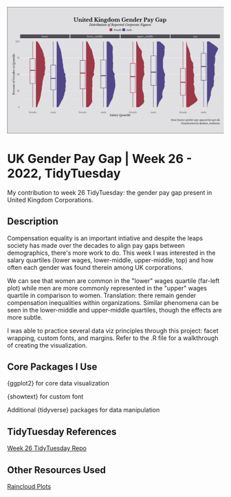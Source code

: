 ![UK Gender Pay Gap](./uk-gender-pay-gap.jpeg)

# UK Gender Pay Gap | Week 26 - 2022, TidyTuesday
My contribution to week 26 TidyTuesday: the gender pay gap present in United Kingdom Corporations.

## Description

Compensation equality is an important intiative and despite the leaps society has made over the decades to align pay gaps between demographics, there's more work to do.
This week I was interested in the salary quartiles (lower wages, lower-middle, upper-middle, top) and how often each gender was found therein among UK corporations.

We can see that women are common in the "lower" wages quartile (far-left plot) while men are more commonly represented in the "upper" wages quartile in comparison to
women. Translation: there remain gender compensation inequalities within organizations. Similar phenomena can be seen in the lower-middle and upper-middle quartiles, 
though the effects are more subtle.

I was able to practice several data viz principles through this project: facet wrapping, custom fonts, and margins.
Refer to the .R file for a walkthrough of creating the visualization.

## Core Packages I Use
{ggplot2} for core data visualization

{showtext} for custom font

Additional {tidyverse} packages for data manipulation

## TidyTuesday References
[Week 26 TidyTuesday Repo](https://github.com/rfordatascience/tidytuesday/tree/master/data/2022/2022-06-28)

## Other Resources Used
[Raincloud Plots](https://www.cedricscherer.com/2021/06/06/visualizing-distributions-with-raincloud-plots-and-how-to-create-them-with-ggplot2/)
